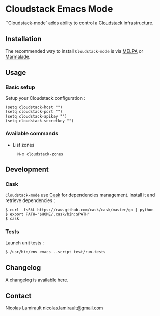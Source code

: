 Cloudstack Emacs Mode
=====================

``Cloudstack-mode` adds ability to control a
[Cloudstack](http://cloudstack.apache.org/) infrastructure.

## Installation

The recommended way to install ``Cloudstack-mode`` is via [MELPA](http://melpa.milkbox.net/)
or [Marmalade](http://marmalade-repo.org/).


## Usage

### Basic setup

Setup your Cloudstack configuration :

    (setq cloudstack-host "")
	(setq cloudstack-port "")
    (setq cloudstack-apikey "")
    (setq cloudstack-secretkey "")

### Available commands

* List zones

        M-x cloudstack-zones


## Development

### Cask

``Cloudstack-mode`` use [Cask](https://github.com/cask/cask) for dependencies
management. Install it and retrieve dependencies :

    $ curl -fsSkL https://raw.github.com/cask/cask/master/go | python
	$ export PATH="$HOME/.cask/bin:$PATH"
	$ cask

### Tests

Launch unit tests :

    $ /usr/bin/env emacs --script test/run-tests

## Changelog

A changelog is available [here](ChangeLog.md).

## Contact

Nicolas Lamirault <nicolas.lamirault@gmail.com>
